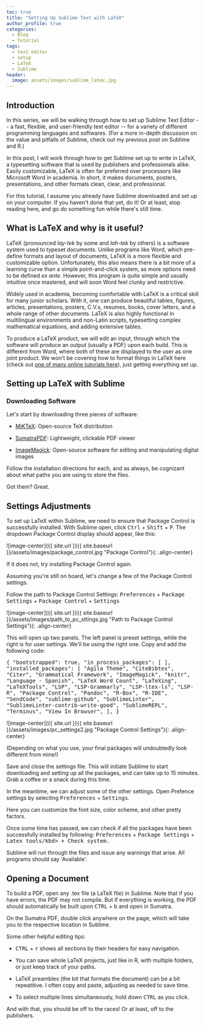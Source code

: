 ```yaml
---
toc: true
title: "Setting Up Sublime Text with LaTeX"
author_profile: true
categories:
  - Blog
  - Tutorial
tags:
  - text editor
  - setup
  - LaTeX
  - Sublime
header: 
  image: assets/images/sublime_latex.jpg
---
```




## Introduction

In this series, we will be walking through how to set up Sublime Text Editor -- a fast, flexible, and user-friendly text editor -- for a variety of different programming languages and softwares. (For a more in-depth discussion on the value and pitfalls of Sublime, check out my previous post on Sublime and R.)

In this post, I will work through how to get Sublime set up to write in LaTeX, a typesetting software that is used by publishers and professionals alike. Easily customizable, LaTeX is often far preferred over processors like Microsoft Word in academia. In short, it makes documents, posters, presentations, and other formats clean, clear, and professional.

For this tutorial, I assume you already have Sublime downloaded and set up on your computer. If you haven't done that yet, do it! Or at least, stop reading here, and go do something fun while there's still time.



## What is LaTeX and why is it useful?

LaTeX (pronounced _lay-tek_ by some and _lah-tek_ by others) is a software system used to typeset documents. Unlike programs like Word, which pre-define formats and layout of documents, LaTeX is a more flexible and customizable option. Unfortunately, this also means there is a bit more of a learning curve than a simple point-and-click system, as more options need to be defined _ex ante_. However, this program is quite simple and usually intuitive once mastered, and will soon Word feel clunky and restrictive.

Widely used in academia, becoming comfortable with LaTeX is a critical skill for many junior scholars. With it, one can produce beautiful tables, figures, articles, presentations, posters, C.V.s, resumes, books, cover letters, and a whole range of other documents. LaTeX is also highly functional in multilingual environments and non-Latin scripts, typesetting complex mathematical equations, and adding extensive tables. 

To produce a LaTeX product, we will edit an input, through which the software will produce an output (usually a PDF) upon each build. This is different from Word, where both of these are displayed to the user as one joint product. We won't be covering how to format things in LaTeX here (check out [one of many online tutorials here](https://www.overleaf.com/learn/latex/Learn_LaTeX_in_30_minutes)), just getting everything set up.



## Setting up LaTeX with Sublime

### Downloading Software

Let's start by downloading three pieces of software:

* [MiKTeX](https://miktex.org/download): Open-source TeX distribution

* [SumatraPDF](https://www.sumatrapdfreader.org/download-free-pdf-viewer): Lightweight, clickable PDF viewer

* [ImageMagick](https://imagemagick.org/script/download.php#windows): Open-source software for editing and manipulating digital images

Follow the installation directions for each, and as always, be cognizant about what paths you are using to store the files.

Got them? Great.

## Settings Adjustments


To set up LaTeX within Sublime, we need to ensure that Package Control is successfully installed. With Sublime open, click <kbd>Ctrl</kbd> + <kbd>Shift</kbd> + <kbd>P</kbd>. The dropdown Package Control display should appear, like this:

![image-center]({{ site.url }}{{ site.baseurl }}/assets/images/package_control.jpg "Package Control"){: .align-center}

If it does not, try installing Package Control again.

Assuming you're still on board, let's change a few of the Package Control settings.

Follow the path to Package Control Settings: <kbd>Preferences</kbd> + <kbd>Package Settings</kbd> + <kbd>Package Control</kbd> + <kbd>Settings</kbd>

![image-center]({{ site.url }}{{ site.baseurl }}/assets/images/path_to_pc_sttings.jpg "Path to Package Control Settings"){: .align-center}


This will open up two panels. The left panel is preset settings, while the right is for user settings. We'll be using the right one. Copy and add the following code:

<kbd>
{
	"bootstrapped": true,
	"in_process_packages":
	[
	],
	"installed_packages":
	[
		"Agila Theme",
		"CiteBibtex",
		"Citer",
		"Grammatical Framework",
		"ImageMagick",
		"knitr",
		"Language - Spanish",
		"LaTeX Word Count",
		"LaTeXing",
		"LaTeXTools",
		"LSP",
		"LSP-Grammarly",
		"LSP-ltex-ls",
		"LSP-R",
		"Package Control",
		"Pandoc",
		"R-Box",
		"R-IDE",
		"SendCode",
		"sublime-github",
		"SublimeLinter",
		"SublimeLinter-contrib-write-good",
		"SublimeREPL",
		"Terminus",
		"View In Browser",
	],
}
</kbd>


![image-center]({{ site.url }}{{ site.baseurl }}/assets/images/pc_settings2.jpg "Package Control Settings"){: .align-center}

(Depending on what you use, your final packages will undoubtedly look different from mine!)

Save and close the settings file. This will initiate Sublime to start downloading and setting up all the packages, and can take up to 15 minutes. Grab a coffee or a snack during this time.

In the meantime, we can adjust some of the other settings. Open Prefence settings by selecting <kbd>Preferences</kbd> + <kbd>Settings</kbd>.

Here you can customize the font size, color scheme, and other pretty factors.

Once some time has passed, we can check if all the packages have been successfully installed by following: <kbd>Preferences</kbd> + <kbd>Package Settings</kbd> + <kbd>Latex tools/kbd> + <kbd>Check system</kbd>.

Sublime will run through the files and issue any warnings that arise. All programs should say 'Available'.

## Opening a Document

To build a PDF, open any .tex file (a LaTeX file) in Sublime. Note that if you have errors, the PDF may not compile. But if everything is working, the PDF should automatically be built upon <kbd>CTRL</kbd> + <kbd>b</kbd> and open in Sumatra. 

On the Sumatra PDF, double click anywhere on the page, which will take you to the respective location in Sublime.


Some other helpful editing tips:

* <kbd>CTRL</kbd> + <kbd>r</kbd> shows all sections by their headers for easy navigation.

* You can save whole LaTeX projects, just like in R, with multiple folders, or just keep track of your paths.

* LaTeX preambles (the bit that formats the document) can be a bit repeatitive. I often copy and paste, adjusting as needed to save time.

* To select multiple lines simultaneously, hold down <kbd>CTRL</kbd> as you click.

And with that, you should be off to the races! Or at least, off to the publishers.

<!-- A notice displays information that explains nearby content. Often used to call attention to a particular detail.

When using Kramdown `{: .notice}` can be added after a sentence to assign the `.notice` to the `<p></p>` element. 

**Changes in Service:** We just updated our [privacy policy](#) here to better service our customers. We recommend reviewing the changes.
{: .notice}

**Primary Notice:** Lorem ipsum dolor sit amet, consectetur adipiscing elit. Integer nec odio. [Praesent libero](#). Sed cursus ante dapibus diam. Sed nisi. Nulla quis sem at nibh elementum imperdiet.
{: .notice--primary}

**Info Notice:** Lorem ipsum dolor sit amet, [consectetur adipiscing elit](#). Integer nec odio. Praesent libero. Sed cursus ante dapibus diam. Sed nisi. Nulla quis sem at nibh elementum imperdiet.
{: .notice--info}

**Warning Notice:** Lorem ipsum dolor sit amet, consectetur adipiscing elit. [Integer nec odio](#). Praesent libero. Sed cursus ante dapibus diam. Sed nisi. Nulla quis sem at nibh elementum imperdiet.
{: .notice--warning}

**Danger Notice:** Lorem ipsum dolor sit amet, [consectetur adipiscing](#) elit. Integer nec odio. Praesent libero. Sed cursus ante dapibus diam. Sed nisi. Nulla quis sem at nibh elementum imperdiet.
{: .notice--danger}

**Success Notice:** Lorem ipsum dolor sit amet, consectetur adipiscing elit. Integer nec odio. Praesent libero. Sed cursus ante dapibus diam. Sed nisi. Nulla quis sem at [nibh elementum](#) imperdiet.
{: .notice--success}

Want to wrap several paragraphs or other elements in a notice? Using Liquid to capture the content and then filter it with `markdownify` is a good way to go.

```html
{% raw %}{% capture notice-2 %}
#### New Site Features

* You can now have cover images on blog pages
* Drafts will now auto-save while writing
{% endcapture %}{% endraw %}

<div class="notice">{% raw %}{{ notice-2 | markdownify }}{% endraw %}</div>
```

{% capture notice-2 %}
#### New Site Features

* You can now have cover images on blog pages
* Drafts will now auto-save while writing
{% endcapture %}

<div class="notice">
  {{ notice-2 | markdownify }}
</div>

Or you could skip the capture and stick with straight HTML.

```html
<div class="notice">
  <h4>Message</h4>
  <p>A basic message.</p>
</div>
```

<div class="notice">
  <h4>Message</h4>
  <p>A basic message.</p>
</div> -->